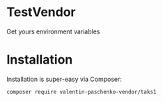 # TestVendor
Get yours environment variables  
# Installation
Installation is super-easy via Composer:  

	composer require valentin-paschenko-vendor/taks1
